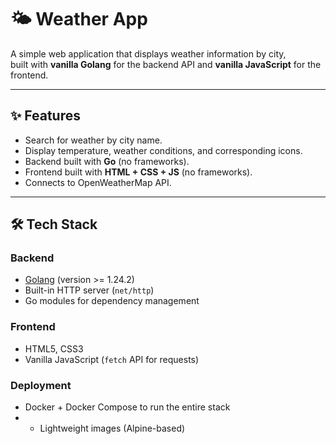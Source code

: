 # 🌤️ Weather App

A simple web application that displays weather information by city,  
built with **vanilla Golang** for the backend API and **vanilla JavaScript** for the frontend.

---

## ✨ Features
- Search for weather by city name.
- Display temperature, weather conditions, and corresponding icons.
- Backend built with **Go** (no frameworks).
- Frontend built with **HTML + CSS + JS** (no frameworks).
- Connects to OpenWeatherMap API.

---

## 🛠️ Tech Stack
### Backend
- [Golang](https://go.dev/) (version >= 1.24.2)  
- Built-in HTTP server (`net/http`)  
- Go modules for dependency management  

### Frontend
- HTML5, CSS3  
- Vanilla JavaScript (`fetch` API for requests)  

### Deployment
- Docker + Docker Compose to run the entire stack  
- - Lightweight images (Alpine-based)  
